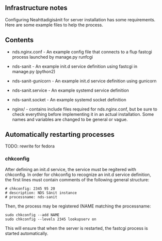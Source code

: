 Infrastructure notes
--------------------

Configuring Neahttadigisánit for server installation has some requirements.
Here are some example files to help the process.

## Contents

 * nds.nginx.conf - An example config file that connects to a flup fastcgi
   process launched by manage.py runfcgi

 * nds-sanit - An example init.d service definition using fastcgi in manage.py (python2)
 
 * nds-sanit-gunicorn - An example init.d service definition using gunicorn

 * nds-sanit.service - An example systemd service definition

 * nds-sanit.socket - An example systemd socket definition

 * nginx/ - contains include files required for nds.nginx.conf, but be sure to
   check everything before implementing it in an actual installation. Some
   names and variables are changed to be general or vague.

## Automatically restarting processes

TODO: rewrite for fedora

### chkconfig

After defining an init.d service, the service must be regitered with chkconfig.
In order for chkconfig to recognize an init.d service definition, the first
lines must contain comments of the following general structure:

    # chkconfig: 2345 95 20
    # description: NDS Sánit instance 
    # processname: nds-sanit

Then, the process may be registered (NAME matching the processname:

	sudo chkconfig --add NAME
	sudo chkconfig --levels 2345 lookupserv on

This will ensure that when the server is restarted, the fastcgi process is
started automatically.

